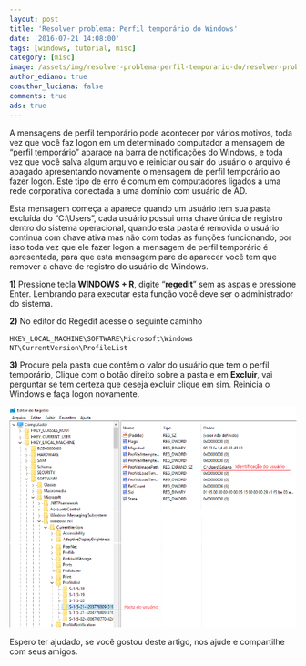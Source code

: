 ```yaml
---
layout: post
title: 'Resolver problema: Perfil temporário do Windows'
date: '2016-07-21 14:08:00'
tags: [windows, tutorial, misc]
category: [misc]
image: /assets/img/resolver-problema-perfil-temporario-do/resolver-problema-perfil-temporario-do.jpg
author_ediano: true
coauthor_luciana: false
comments: true
ads: true
---
```


A mensagens de perfil temporário pode acontecer por vários motivos, toda vez que você faz logon em um determinado computador a mensagem de “perfil temporário” aparace na barra de notificações do Windows, e toda vez que você salva algum arquivo e reiniciar ou sair do usuário o arquivo é apagado apresentando novamente o mensagem de perfil temporário ao fazer logon. Este tipo de erro é comum em computadores ligados a uma rede corporativa conectada a uma domínio com usuário de AD.

Esta mensagem começa a aparece quando um usuário tem sua pasta excluída do “C:\Users”, cada usuário possui uma chave única de registro dentro do sistema operacional, quando esta pasta é removida o usuário continua com chave ativa mas não com todas as funções funcionando, por isso toda vez que ele fazer logon a mensagem de perfil temporário é apresentada, para que esta mensagem pare de aparecer você tem que remover a chave de registro do usuário do Windows.

**1)** Pressione tecla **WINDOWS + R**, digite “**regedit**” sem as aspas e pressione Enter. Lembrando para executar esta função você deve ser o administrador do sistema.

**2)** No editor do Regedit acesse o seguinte caminho

```
HKEY_LOCAL_MACHINE\SOFTWARE\Microsoft\Windows NT\CurrentVersion\ProfileList
```

**3)** Procure pela pasta que contém o valor do usuário que tem o perfil temporário, Clique com o botão direito sobre a pasta e em **Excluir**, vai perguntar se tem certeza que deseja excluir clique em sim. Reinicia o Windows e faça logon novamente.

![Registro do Windows](/assets/img/resolver-problema-perfil-temporario-do/regedit-windows.png)

Espero ter ajudado, se você gostou deste artigo, nos ajude e compartilhe com seus amigos.